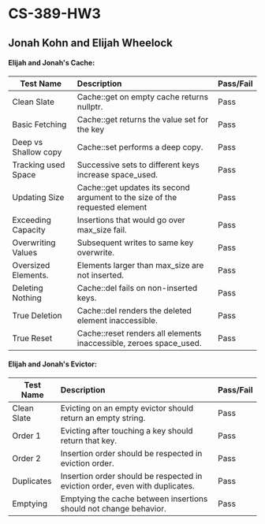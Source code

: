 # CS-389-HW3
## Jonah Kohn and Elijah Wheelock


#### Elijah and Jonah's Cache:
| Test Name            | Description                                                                 | Pass/Fail |
| -------------        |:--------------------------------------------------------------------------- |:--------- |
| Clean Slate          | Cache::get on empty cache returns nullptr.                                  | Pass      |
| Basic Fetching       | Cache::get returns the value set for the key                                | Pass      |
| Deep vs Shallow copy | Cache::set performs a deep copy.                                            | Pass      |
| Tracking used Space  | Successive sets to different keys increase space_used.                      | Pass      |
| Updating Size        | Cache::get updates its second argument to the size of the requested element | Pass      |
| Exceeding Capacity   | Insertions that would go over max_size fail.                                | Pass      |
| Overwriting Values   | Subsequent writes to same key overwrite.                                    | Pass      |
| Oversized Elements.  | Elements larger than max_size are not inserted.                             | Pass      |
| Deleting Nothing     | Cache::del fails on non-inserted keys.                                      | Pass      |
| True Deletion        | Cache::del renders the deleted element inaccessible.                        | Pass      |
| True Reset           | Cache::reset renders all elements inaccessible, zeroes space_used.          | Pass      |

#### Elijah and Jonah's Evictor:
| Test Name     | Description                                                                  | Pass/Fail |
| ------------- |:---------------------------------------------------------------------------  |:--------- |
| Clean Slate   | Evicting on an empty evictor should return an empty string.                  | Pass      |
| Order 1       | Evicting after touching a key should return that key.                        | Pass      |
| Order 2       | Insertion order should be respected in eviction order.                       | Pass      |
| Duplicates    | Insertion order should be respected in eviction order, even with duplicates. | Pass      |
| Emptying      | Emptying the cache between insertions should not change behavior.            | Pass      |

